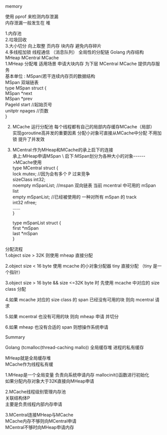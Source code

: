 memory

使用 pprof 来检测内存泄漏 \
内存泄漏一般发生在 堆 

1.内存池 \
2.垃圾回收 \
3.大小切分 向上取整 页内存 块内存 避免内存碎片 \
4.多线程加锁 线程通信 （消息队列） 全局性的分配链 
 Golang 内存结构 \
 MHeap MCentral MCache \
 1.MHeap 分配堆 适用场景 申请大块内存 为下层 MCentral MCache 提供内存服务 \
 基本单位 : MSpan(若干连续内存页的数据结构 \
 MSpan 双端链表 \
 type MSpan struct { \
  	MSpan   *next \
  	MSpan   *prev \
  	PageId  start  //起始页号 \
  	unitptr npages //页数 \
 } 
 
2. MCache 运行分配池 每个线程都有自己的局部内存缓存MCache（局部） \
实现goroutine高并发的重要因素 分配小对象可直接从MCache中分配 不用加锁 提升了并发效

3. MCentral:作为MHeap和MCache的承上启下的连接 \
   承上:MHeap申请MSpan \ 
   启下:MSpan划分为各种大小的对象------>MCache使用 \
   type MCentral struct { \
		lock mutex;        //因为会有多个 P 过来竞争 \
		sizeClass int32; \
		noempty mSpanList; //mspan 双向链表 当前 mcentral 中可用的 mSpan list \
		empty mSpanList;   //已经被使用的 一种对所有 mSpan 的 track \
		int32 nfree; \
		…… \
 	} 

	type mSpanList struct { \
		first *mSpan \
		last  *mSpan \
	} 

分配流程 \
1.object size > 32K 则使用 mheap 直接分配 

2.object size < 16 byte 使用 mcache 的小对象分配器 tiny 直接分配 （tiny 是一个指针）

3.object size > 16 byte && size <=32K byte 时 先使用 mcache 中对应的 size class 分配

4.如果 mcache 对应的 size class 的 span 已经没有可用的块 则向 mcentral 请求

5.如果 mcentral 也没有可用的块 则向 mheap 申请 并切分

6.如果 mheap 也没有合适的 span 则想操作系统申请

Summary 

Golang (tcmalloc(thread-caching mallo)) 全局缓存堆 进程的私有缓存 

 MHeap就是全局缓存堆 \
 MCache作为线程私有缓
 
1.MHeap是一个全局变量 负责向系统申请内存 mallocinit()函数进行初始化 \
 如果分配内存对象大于32K直接向MHeap申请
 
2.MCache线程级别管理内存池 \
 关联结构体P \
 主要是负责线程内部内存申请
 
3.MCentral连接MHeap与MCache \
  MCache内存不够则向MCentral申请 \
  MCentral不够时向MHeap申请内存